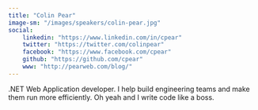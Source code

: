 ```yaml
---
title: "Colin Pear"
image-sm: "/images/speakers/colin-pear.jpg"
social:
    linkedin: "https://www.linkedin.com/in/cpear"
    twitter: "https://twitter.com/colinpear"
    facebook: "https://www.facebook.com/cpear"
    github: "https://github.com/cpear"
    www: "http://pearweb.com/blog/"    
---
```


.NET Web Application developer. I help build engineering teams and make them run more efficiently. 
Oh yeah and I write code like a boss. 